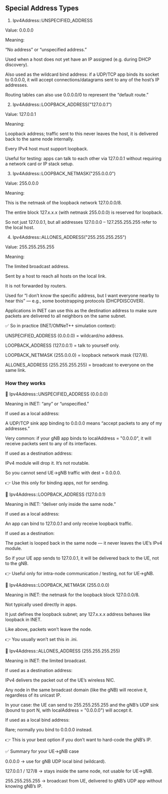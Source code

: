 ## Special Address Types

1. Ipv4Address::UNSPECIFIED_ADDRESS

Value: 0.0.0.0

Meaning:

“No address” or “unspecified address.”

Used when a host does not yet have an IP assigned (e.g. during DHCP discovery).

Also used as the wildcard bind address: if a UDP/TCP app binds its socket to 0.0.0.0, it will accept connections/datagrams sent to any of the host’s IP addresses.

Routing tables can also use 0.0.0.0/0 to represent the “default route.”

2. Ipv4Address::LOOPBACK_ADDRESS("127.0.0.1")

Value: 127.0.0.1

Meaning:

Loopback address; traffic sent to this never leaves the host, it is delivered back to the same node internally.

Every IPv4 host must support loopback.

Useful for testing: apps can talk to each other via 127.0.0.1 without requiring a network card or IP stack setup.

3. Ipv4Address::LOOPBACK_NETMASK("255.0.0.0")

Value: 255.0.0.0

Meaning:

This is the netmask of the loopback network 127.0.0.0/8.

The entire block 127.x.x.x (with netmask 255.0.0.0) is reserved for loopback.

So not just 127.0.0.1, but all addresses 127.0.0.0 – 127.255.255.255 refer to the local host.

4. Ipv4Address::ALLONES_ADDRESS("255.255.255.255")

Value: 255.255.255.255

Meaning:

The limited broadcast address.

Sent by a host to reach all hosts on the local link.

It is not forwarded by routers.

Used for “I don’t know the specific address, but I want everyone nearby to hear this” — e.g., some bootstrapping protocols (DHCPDISCOVER).

Applications in INET can use this as the destination address to make sure packets are delivered to all neighbors on the same subnet.

✅ So in practice (INET/OMNeT++ simulation context):

UNSPECIFIED_ADDRESS (0.0.0.0) = wildcard/no address.

LOOPBACK_ADDRESS (127.0.0.1) = talk to yourself only.

LOOPBACK_NETMASK (255.0.0.0) = loopback network mask (127/8).

ALLONES_ADDRESS (255.255.255.255) = broadcast to everyone on the same link.


### How they works

🔹 Ipv4Address::UNSPECIFIED_ADDRESS (0.0.0.0)

Meaning in INET: “any” or “unspecified.”

If used as a local address:

A UDP/TCP sink app binding to 0.0.0.0 means “accept packets to any of my addresses.”

Very common: if your gNB app binds to localAddress = "0.0.0.0", it will receive packets sent to any of its interfaces.

If used as a destination address:

IPv4 module will drop it. It’s not routable.

So you cannot send UE→gNB traffic with dest = 0.0.0.0.

👉 Use this only for binding apps, not for sending.

🔹 Ipv4Address::LOOPBACK_ADDRESS (127.0.0.1)

Meaning in INET: “deliver only inside the same node.”

If used as a local address:

An app can bind to 127.0.0.1 and only receive loopback traffic.

If used as a destination:

The packet is looped back in the same node — it never leaves the UE’s IPv4 module.

So if your UE app sends to 127.0.0.1, it will be delivered back to the UE, not to the gNB.

👉 Useful only for intra-node communication / testing, not for UE→gNB.

🔹 Ipv4Address::LOOPBACK_NETMASK (255.0.0.0)

Meaning in INET: the netmask for the loopback block 127.0.0.0/8.

Not typically used directly in apps.

It just defines the loopback subnet; any 127.x.x.x address behaves like loopback in INET.

Like above, packets won’t leave the node.

👉 You usually won’t set this in .ini.

🔹 Ipv4Address::ALLONES_ADDRESS (255.255.255.255)

Meaning in INET: the limited broadcast.

If used as a destination address:

IPv4 delivers the packet out of the UE’s wireless NIC.

Any node in the same broadcast domain (like the gNB) will receive it, regardless of its unicast IP.

In your case: the UE can send to 255.255.255.255 and the gNB’s UDP sink (bound to port N, with localAddress = "0.0.0.0") will accept it.

If used as a local bind address:

Rare; normally you bind to 0.0.0.0 instead.

👉 This is your best option if you don’t want to hard-code the gNB’s IP.

✅ Summary for your UE→gNB case

0.0.0.0 → use for gNB UDP local bind (wildcard).

127.0.0.1 / 127/8 → stays inside the same node, not usable for UE→gNB.

255.255.255.255 → broadcast from UE, delivered to gNB’s UDP app without knowing gNB’s IP.
